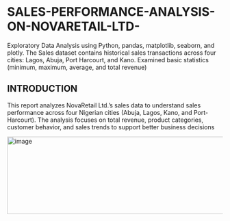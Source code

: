# SALES-PERFORMANCE-ANALYSIS-ON-NOVARETAIL-LTD-
Exploratory Data Analysis using Python, pandas, matplotlib, seaborn, and plotly. The Sales dataset contains historical sales transactions across four cities: Lagos, Abuja, Port Harcourt, and Kano. Examined basic statistics (minimum, maximum, average, and total revenue) 

## INTRODUCTION
This report analyzes NovaRetail Ltd.’s sales data to understand sales performance across four Nigerian cities (Abuja, Lagos, Kano, and Port-Harcourt). 
The analysis focuses on total revenue, product categories, customer behavior, and sales trends to support better business decisions

<img width="2804" height="181" alt="image" src="https://github.com/user-attachments/assets/663dcd29-2555-49a3-ab90-0da2165fe00c" />

